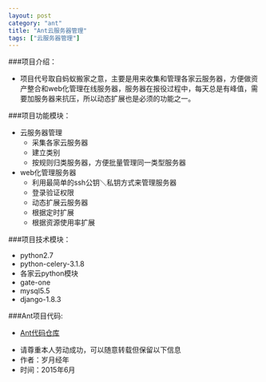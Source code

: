 ```yaml
---
layout: post
category: "ant"
title: "Ant云服务器管理"
tags: ["云服务器管理"]
---
```

###项目介绍：
* 项目代号取自蚂蚁搬家之意，主要是用来收集和管理各家云服务器，方便做资产整合和web化管理在线服务器，服务器在报役过程中，每天总是有峰值，需要加服务器来抗压，所以动态扩展也是必须的功能之一。

###项目功能模块：
* 云服务器管理
  * 采集各家云服务器
  * 建立类别
  * 按规则归类服务器，方便批量管理同一类型服务器
* web化管理服务器
  * 利用最简单的ssh公钥＼私钥方式来管理服务器
  * 登录验证权限
  * 动态扩展云服务器
  * 根据定时扩展
  * 根据资源使用率扩展

###项目技术模块：

* python2.7
* python-celery-3.1.8
* 各家云python模块
* gate-one
* mysql5.5
* django-1.8.3

###Ant项目代码:

* [Ant代码仓库](https://github.com/djshell/ant)





  
>
- 请尊重本人劳动成功，可以随意转载但保留以下信息 
- 作者：岁月经年 
- 时间：2015年6月
